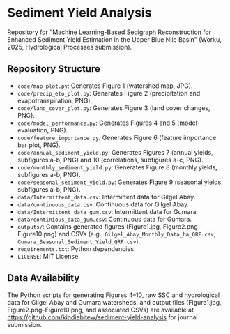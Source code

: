 # Sediment Yield Analysis
Repository for "Machine Learning-Based Sedigraph Reconstruction for Enhanced Sediment Yield Estimation in the Upper Blue Nile Basin" (Worku, 2025, Hydrological Processes submission).

## Repository Structure
- `code/map_plot.py`: Generates Figure 1 (watershed map, JPG).
- `code/precip_eto_plot.py`: Generates Figure 2 (precipitation and evapotranspiration, PNG).
- `code/land_cover_plot.py`: Generates Figure 3 (land cover changes, PNG).
- `code/model_performance.py`: Generates Figures 4 and 5 (model evaluation, PNG).
- `code/feature_importance.py`: Generates Figure 6 (feature importance bar plot, PNG).
- `code/annual_sediment_yield.py`: Generates Figures 7 (annual yields, subfigures a-b, PNG) and 10 (correlations, subfigures a-c, PNG).
- `code/monthly_sediment_yield.py`: Generates Figure 8 (monthly yields, subfigures a-b, PNG).
- `code/seasonal_sediment_yield.py`: Generates Figure 9 (seasonal yields, subfigures a-b, PNG).
- `data/Intermittent_data.csv`: Intermittent data for Gilgel Abay.
- `data/continuous_data.csv`: Continuous data for Gilgel Abay.
- `data/Intermittent_data_gum.csv`: Intermittent data for Gumara.
- `data/continious_data_gum.csv`: Continuous data for Gumara.
- `outputs/`: Contains generated figures (Figure1.jpg, Figure2.png–Figure10.png) and CSVs (e.g., `Gilgel_Abay_Monthly_Data_ha_QRF.csv`, `Gumara_Seasonal_Sediment_Yield_QRF.csv`).
- `requirements.txt`: Python dependencies.
- `LICENSE`: MIT License.

## Data Availability
The Python scripts for generating Figures 4–10, raw SSC and hydrological data for Gilgel Abay and Gumara watersheds, and output files (Figure1.jpg, Figure2.png–Figure10.png, and associated CSVs) are available at https://github.com/kindiebitew/sediment-yield-analysis for journal submission.
